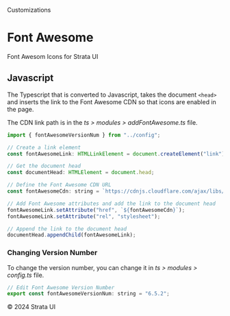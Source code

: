 <p class="section-text">Customizations</p>

# Font Awesome

Font Awesom Icons for Strata UI

## Javascript

The Typescript that is converted to Javascript, takes the document `<head>` and inserts the link to the Font Awesome CDN so that icons are enabled in the page.

The CDN link path is in the _ts > modules > addFontAwesome.ts_ file.

```js
import { fontAwesomeVersionNum } from "../config";

// Create a link element
const fontAwesomeLink: HTMLLinkElement = document.createElement("link");

// Get the document head
const documentHead: HTMLElement = document.head;

// Define the Font Awesome CDN URL
const fontAwesomeCdn: string = `https://cdnjs.cloudflare.com/ajax/libs/font-awesome/${fontAwesomeVersionNum}/css/all.min.css`;

// Add Font Awesome attributes and add the link to the document head
fontAwesomeLink.setAttribute("href", `${fontAwesomeCdn}`);
fontAwesomeLink.setAttribute("rel", "stylesheet");

// Append the link to the document head
documentHead.appendChild(fontAwesomeLink);
```

### Changing Version Number

To change the version number, you can change it in _ts > modules > config.ts_ file.

```js
// Edit Font Awesome Version Number
export const fontAwesomeVersionNum: string = "6.5.2";
```

  <div class="footer">
    <p>&copy; 2024 Strata UI</p>
  </div>
